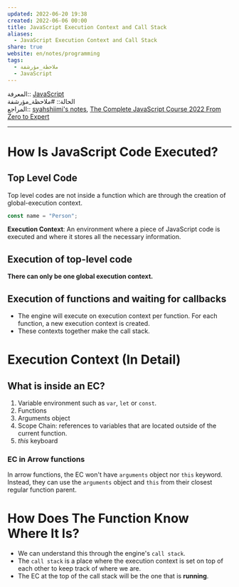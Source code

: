 ```yaml
---  
updated: 2022-06-20 19:38  
created: 2022-06-06 00:00  
title: JavaScript Execution Context and Call Stack  
aliases:  
  - JavaScript Execution Context and Call Stack  
share: true  
website: en/notes/programming  
tags:  
  - ملاحظة_مؤرشفة  
  - JavaScript  
---  
```

  
  
  
المعرفة:: [JavaScript](JavaScript)  
الحالة:: #ملاحظة_مؤرشفة  
المراجع:: [syahshiimi's notes](https://github.com/syahshiimi/second-brain/blob/a6bbf926dc6a391717c005c47e7f5b6a5e9327d9/05%20Learning/00%20JavaScript/202106301954%20Execution%20Context%20and%20Call%20Stack.md), [The Complete JavaScript Course 2022 From Zero to Expert](The%20Complete%20JavaScript%20Course%202022%20From%20Zero%20to%20Expert)  
  
---  
  
# How Is JavaScript Code Executed?  
  
## Top Level Code  
  
Top level codes are not inside a function which are through the creation of global-execution context.  
  
```js  
const name = "Person";  
```  
  
**Execution Context**: An environment where a piece of JavaScript code is executed and where it stores all the necessary information.  
  
## Execution of top-level code  
  
**There can only be one global execution context.**  
  
## Execution of functions and waiting for callbacks  
  
- The engine will execute on execution context per function. For each function, a new execution context is created.  
- These contexts together make the call stack.  
  
# Execution Context (In Detail)  
  
## What is inside an EC?  
  
1. Variable environment such as `var`, `let` or `const`.  
2. Functions  
3. Arguments object  
4. Scope Chain: references to variables that are located outside of the current function.  
5. _this_ keyboard  
  
### EC in Arrow functions  
  
In arrow functions, the EC won't have `arguments` object nor `this` keyword. Instead, they can use the `arguments` object and `this` from their closest regular function parent.  
  
# How Does The Function Know Where It Is?  
  
- We can understand this through the engine's `call stack`.  
- The `call stack` is a place where the execution context is set on top of each other to keep track of where we are.  
- The EC at the top of the call stack will be the one that is **running**.  
